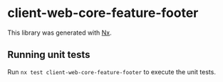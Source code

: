 # client-web-core-feature-footer

This library was generated with [Nx](https://nx.dev).

## Running unit tests

Run `nx test client-web-core-feature-footer` to execute the unit tests.
